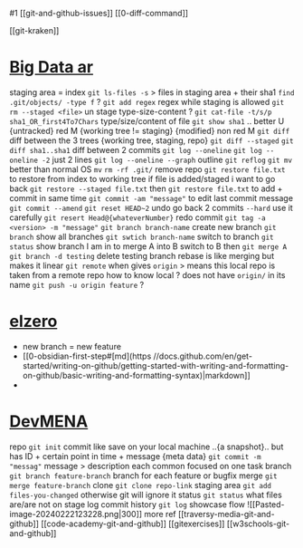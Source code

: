 #1
[[git-and-github-issues]]
[[0-diff-command]]

[[git-kraken]]





# [Big Data ar](https://youtu.be/Q6G-J54vgKc?si=f5d16mRbvX8OblZH)
staging area = index
`git ls-files -s` > files in staging area + their sha1
`find .git/objects/ -type f` ?
`git add regex` regex while staging is allowed
`git rm --staged <file>` un stage
type-size-content ?
`git cat-file -t/s/p sha1_OR_first4To7Chars` type/size/content of file
	`git show sha1` .. better
U {untracked}
red M {working tree != staging} {modified}
non red M 
`git diff` diff between the 3 trees {working tree, staging, repo}
	`git diff --staged`
	`git diff sha1..sha1` diff between 2 commits
`git log --oneline`
	`git log --oneline -2` just 2 lines
	`git log --oneline --graph` outline
	`git reflog`
`git mv` better than normal OS `mv`
`rm -rf .git/` remove repo
`git restore file.txt` to restore from index to working tree
if file is added/staged i want to go back
	`git restore --staged file.txt` then
	`git restore file.txt`
to add + commit in same time
	`git commit -am "message"`
to edit last commit message
	`git commit --amend`
`git reset HEAD~2` undo go back 2 commits
	`--hard` use it carefully
`git resert Head@{whateverNumber}` redo commit
`git tag -a <version> -m "message"`
`git branch branch-name` create new branch
	`git branch` show all branches
	`git swtich branch-name` switch to branch
	`git status` show branch I am in
to merge A into B
	switch to B
	then `git merge A`
`git branch -d testing` delete testing branch
rebase is like merging but makes it linear
`git remote`
	when gives `origin` > means this local repo is taken from a remote repo
how to know local ?
	does not have `origin/` in its name
`git push -u origin feature` ?




# [elzero](https://www.youtube.com/playlist?list=PLDoPjvoNmBAw4eOj58MZPakHjaO3frVMF)
- new branch = new feature
- [[0-obsidian-first-step#[md](https //docs.github.com/en/get-started/writing-on-github/getting-started-with-writing-and-formatting-on-github/basic-writing-and-formatting-syntax)|markdown]]
- 

# [DevMENA](https://www.youtube.com/watch?v=kTWbl_pY1s0)
repo
	`git init`
commit
	like save on your local machine ..{a snapshot}.. but has ID + certain point in time + message {meta data}
	`git commit -m "messag"`
	message > description
	each common focused on one task
branch
	`git branch feature-branch`
	branch for each feature or bugfix
merge
	`git merge feature-branch`
clone
	`git clone repo-link`
staging area
	`git add files-you-changed`
	otherwise git will ignore it
status
	`git status`
	what files are/are not on stage
log
	commit history
	`git log`
showcase flow
	![[Pasted-image-20240222123228.png|300]]
more ref
	[[traversy-media-git-and-github]]
	[[code-academy-git-and-github]]
	[[gitexercises]]
	[[w3schools-git-and-github]]

